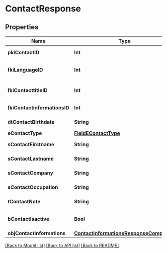 # ContactResponse

## Properties
Name | Type | Description | Notes
------------ | ------------- | ------------- | -------------
**pkiContactID** | **Int** | The unique ID of the Contact | 
**fkiLanguageID** | **Int** | The unique ID of the Language.  Valid values:  |Value|Description| |-|-| |1|French| |2|English| | 
**fkiContacttitleID** | **Int** | The unique ID of the Contacttitle.  Valid values:  |Value|Description| |-|-| |1|Ms.| |2|Mr.| |4|(Blank)| |5|Me (For Notaries)| | 
**fkiContactinformationsID** | **Int** | The unique ID of the Contactinformations | 
**dtContactBirthdate** | **String** | The Birth Date of the contact | [optional] 
**eContactType** | [**FieldEContactType**](FieldEContactType.md) |  | 
**sContactFirstname** | **String** | The First name of the contact | 
**sContactLastname** | **String** | The Last name of the contact | 
**sContactCompany** | **String** | The Company name of the contact | [optional] 
**sContactOccupation** | **String** | The occupation of the Contact | [optional] 
**tContactNote** | **String** | The note of the Contact | [optional] 
**bContactIsactive** | **Bool** | Whether the contact is active or not | 
**objContactinformations** | [**ContactinformationsResponseCompound**](ContactinformationsResponseCompound.md) |  | 

[[Back to Model list]](../README.md#documentation-for-models) [[Back to API list]](../README.md#documentation-for-api-endpoints) [[Back to README]](../README.md)



